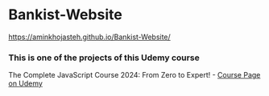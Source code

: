 # Bankist-Website

https://aminkhojasteh.github.io/Bankist-Website/

### This is one of the projects of this Udemy course

The Complete JavaScript Course 2024: From Zero to Expert! - [Course Page on Udemy](https://www.udemy.com/course/the-complete-javascript-course/?couponCode=LETSLEARNNOWPP)
